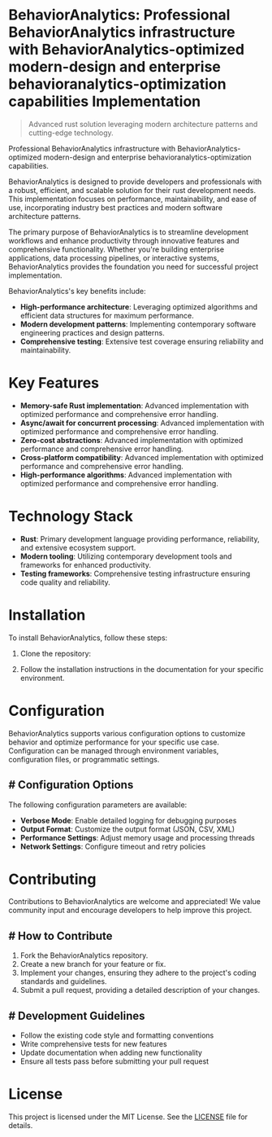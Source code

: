 <!-- fallback_BehaviorAnalytics_20250824105119_51869 -->

# BehaviorAnalytics: Professional BehaviorAnalytics infrastructure with BehaviorAnalytics-optimized modern-design and enterprise behavioranalytics-optimization capabilities Implementation
> Advanced rust solution leveraging modern architecture patterns and cutting-edge technology.

Professional BehaviorAnalytics infrastructure with BehaviorAnalytics-optimized modern-design and enterprise behavioranalytics-optimization capabilities.

BehaviorAnalytics is designed to provide developers and professionals with a robust, efficient, and scalable solution for their rust development needs. This implementation focuses on performance, maintainability, and ease of use, incorporating industry best practices and modern software architecture patterns.

The primary purpose of BehaviorAnalytics is to streamline development workflows and enhance productivity through innovative features and comprehensive functionality. Whether you're building enterprise applications, data processing pipelines, or interactive systems, BehaviorAnalytics provides the foundation you need for successful project implementation.

BehaviorAnalytics's key benefits include:

* **High-performance architecture**: Leveraging optimized algorithms and efficient data structures for maximum performance.
* **Modern development patterns**: Implementing contemporary software engineering practices and design patterns.
* **Comprehensive testing**: Extensive test coverage ensuring reliability and maintainability.

# Key Features

* **Memory-safe Rust implementation**: Advanced implementation with optimized performance and comprehensive error handling.
* **Async/await for concurrent processing**: Advanced implementation with optimized performance and comprehensive error handling.
* **Zero-cost abstractions**: Advanced implementation with optimized performance and comprehensive error handling.
* **Cross-platform compatibility**: Advanced implementation with optimized performance and comprehensive error handling.
* **High-performance algorithms**: Advanced implementation with optimized performance and comprehensive error handling.

# Technology Stack

* **Rust**: Primary development language providing performance, reliability, and extensive ecosystem support.
* **Modern tooling**: Utilizing contemporary development tools and frameworks for enhanced productivity.
* **Testing frameworks**: Comprehensive testing infrastructure ensuring code quality and reliability.

# Installation

To install BehaviorAnalytics, follow these steps:

1. Clone the repository:


2. Follow the installation instructions in the documentation for your specific environment.

# Configuration

BehaviorAnalytics supports various configuration options to customize behavior and optimize performance for your specific use case. Configuration can be managed through environment variables, configuration files, or programmatic settings.

## # Configuration Options

The following configuration parameters are available:

* **Verbose Mode**: Enable detailed logging for debugging purposes
* **Output Format**: Customize the output format (JSON, CSV, XML)
* **Performance Settings**: Adjust memory usage and processing threads
* **Network Settings**: Configure timeout and retry policies

# Contributing

Contributions to BehaviorAnalytics are welcome and appreciated! We value community input and encourage developers to help improve this project.

## # How to Contribute

1. Fork the BehaviorAnalytics repository.
2. Create a new branch for your feature or fix.
3. Implement your changes, ensuring they adhere to the project's coding standards and guidelines.
4. Submit a pull request, providing a detailed description of your changes.

## # Development Guidelines

* Follow the existing code style and formatting conventions
* Write comprehensive tests for new features
* Update documentation when adding new functionality
* Ensure all tests pass before submitting your pull request

# License

This project is licensed under the MIT License. See the [LICENSE](https://github.com/Jennifercruz23/BehaviorAnalytics/blob/main/LICENSE) file for details.
